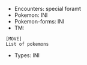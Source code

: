 - Encounters: special foramt
- Pokemon: INI
- Pokemon-forms: INI
- TM:
```
[MOVE]
List of pokemons
```
- Types: INI
